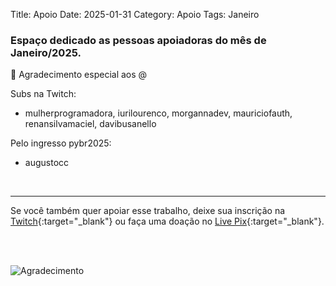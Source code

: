 Title: Apoio
Date: 2025-01-31
Category: Apoio
Tags: Janeiro

### Espaço dedicado as pessoas apoiadoras do mês de Janeiro/2025.

🖤 Agradecimento especial aos @

Subs na Twitch:

- mulherprogramadora, iurilourenco, morgannadev, mauriciofauth, renansilvamaciel, davibusanello

Pelo ingresso pybr2025:

- augustocc

<br><hr>

Se você também quer apoiar esse trabalho, deixe sua inscrição na [Twitch](https://www.twitch.tv/bug_elseif){:target="_blank"} ou faça uma doação no [Live Pix](https://livepix.gg/bugs){:target="_blank"}.

<br><br>

![Agradecimento](https://media.licdn.com/dms/image/v2/D4E22AQF_xAkuCtRmhw/feedshare-shrink_2048_1536/B4EZTMHKjoGYAs-/0/1738591218705?e=1741824000&v=beta&t=UxI4F1sa8u-Odnnk3hjkPLMvkmMpqSH-I52Ut-JTBf0)
